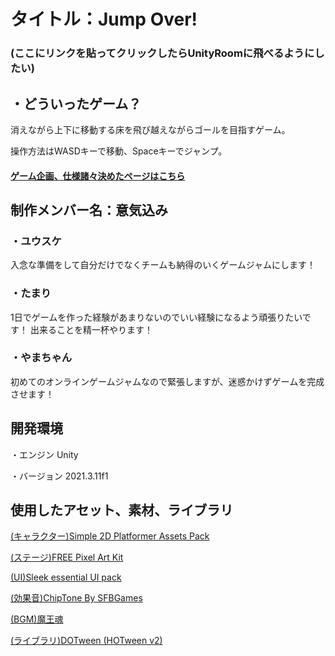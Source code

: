 # タイトル：Jump Over!

### (ここにリンクを貼ってクリックしたらUnityRoomに飛べるようにしたい)


## ・どういったゲーム？
消えながら上下に移動する床を飛び越えながらゴールを目指すゲーム。

操作方法はWASDキーで移動、Spaceキーでジャンプ。

#### [ゲーム企画、仕様諸々決めたページはこちら](https://drive.google.com/file/d/134cX4F1Y8qNmAxJvyUCjtmxrYn-glOa8/view?usp=sharing)

## 制作メンバー名：意気込み

### ・**ユウスケ**
 入念な準備をして自分だけでなくチームも納得のいくゲームジャムにします！
      
### ・**たまり**
 1日でゲームを作った経験があまりないのでいい経験になるよう頑張りたいです！
 出来ることを精一杯やります！  
### ・**やまちゃん**
 初めてのオンラインゲームジャムなので緊張しますが、迷惑かけずゲームを完成させます！
      
## 開発環境

・エンジン
Unity

・バージョン
2021.3.11f1
    
## 使用したアセット、素材、ライブラリ

[(キャラクター)Simple 2D Platformer Assets Pack](https://assetstore.unity.com/packages/2d/characters/simple-2d-platformer-assets-pack-188518)

[(ステージ)FREE Pixel Art Kit](https://assetstore.unity.com/packages/2d/environments/free-pixel-art-kit-211149)

[(UI)Sleek essential UI pack](https://assetstore.unity.com/packages/2d/gui/icons/sleek-essential-ui-pack-170650#content)

[(効果音)ChipTone By SFBGames](https://sfbgames.itch.io/chiptone)

[(BGM)魔王魂](https://maou.audio/)

[(ライブラリ)DOTween (HOTween v2)](https://assetstore.unity.com/packages/tools/animation/dotween-hotween-v2-27676)
